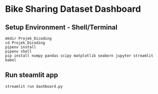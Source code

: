 # Bike Sharing Dataset Dashboard 

## Setup Environment - Shell/Terminal
```
mkdir Projek_Dicoding
cd Projek_Dicoding
pipenv install
pipenv shell
pip install numpy pandas scipy matplotlib seaborn jupyter streamlit babel 
```

## Run steamlit app
```
streamlit run dashboard.py
```

